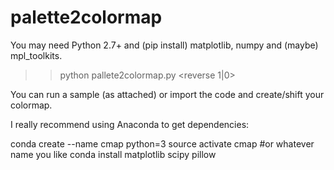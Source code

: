 # palette2colormap

You may need Python 2.7+ and (pip install) matplotlib, numpy and (maybe) mpl_toolkits.

>> python pallete2colormap.py <png file> <reverse 1|0>

You can run a sample (as attached) or import the code and create/shift your colormap.

I really recommend using Anaconda to get dependencies:

  conda create --name cmap python=3
  source activate cmap #or whatever name you like
  conda install matplotlib scipy pillow
  
  
